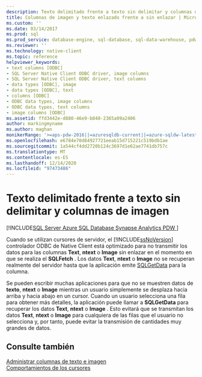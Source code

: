 ```yaml
---
description: Texto delimitado frente a texto sin delimitar y columnas de imagen
title: Columnas de imagen y texto enlazado frente a sin enlazar | Microsoft Docs
ms.custom: ''
ms.date: 03/14/2017
ms.prod: sql
ms.prod_service: database-engine, sql-database, sql-data-warehouse, pdw
ms.reviewer: ''
ms.technology: native-client
ms.topic: reference
helpviewer_keywords:
- text columns [ODBC]
- SQL Server Native Client ODBC driver, image columns
- SQL Server Native Client ODBC driver, text columns
- data types [ODBC], image
- data types [ODBC], text
- columns [ODBC]
- ODBC data types, image columns
- ODBC data types, text columns
- image columns [ODBC]
ms.assetid: ffd3442e-d880-46e9-b848-2365a09a2406
author: markingmyname
ms.author: maghan
monikerRange: '>=aps-pdw-2016||=azuresqldb-current||=azure-sqldw-latest||>=sql-server-2016||>=sql-server-linux-2017||=azuresqldb-mi-current'
ms.openlocfilehash: e6784e70d84927721eeab15d715221c519bdb1ae
ms.sourcegitcommit: 1a544cf4dd2720b124c3697d1e62ae7741db757c
ms.translationtype: MT
ms.contentlocale: es-ES
ms.lasthandoff: 12/14/2020
ms.locfileid: "97473486"
---
```

# <a name="bound-vs-unbound-text-and-image-columns"></a>Texto delimitado frente a texto sin delimitar y columnas de imagen
[!INCLUDE[SQL Server Azure SQL Database Synapse Analytics PDW ](../../includes/applies-to-version/sql-asdb-asdbmi-asa-pdw.md)]

  Cuando se utilizan cursores de servidor, el [!INCLUDE[ssNoVersion](../../includes/ssnoversion-md.md)] controlador ODBC de Native Client está optimizado para no transmitir los datos para las columnas **Text**, **ntext** o **Image** sin enlazar en el momento en que se realiza el **SQLFetch** . Los datos **Text**, **ntext** o **Image** no se recuperan realmente del servidor hasta que la aplicación emite [SQLGetData](../../relational-databases/native-client-odbc-api/sqlgetdata.md) para la columna.  
  
 Se pueden escribir muchas aplicaciones para que no se muestren datos de **texto**, **ntext** o **Image** mientras un usuario simplemente se desplaza hacia arriba y hacia abajo en un cursor. Cuando un usuario selecciona una fila para obtener más detalles, la aplicación puede llamar a **SQLGetData** para recuperar los datos **Text**, **ntext** o **Image** . Esto evitará que se transmitan los datos **Text**, **ntext** o **Image** para cualquiera de las filas que el usuario no selecciona y, por tanto, puede evitar la transmisión de cantidades muy grandes de datos.  
  
## <a name="see-also"></a>Consulte también  
 [Administrar columnas de texto e imagen](../../relational-databases/native-client-odbc-text-image-columns/managing-text-and-image-columns.md)   
 [Comportamientos de los cursores](../../relational-databases/native-client-odbc-cursors/cursor-behaviors.md)  
  
  

